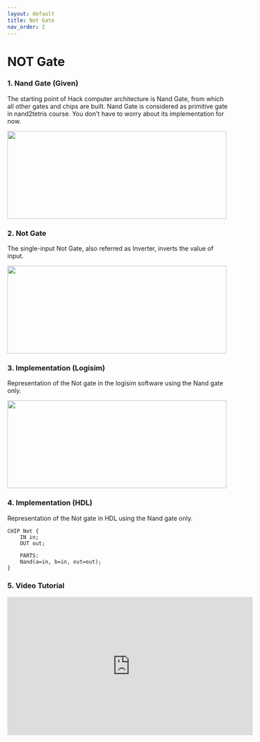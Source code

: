 ```yaml
---
layout: default
title: Not Gate
nav_order: 2
---
```

# NOT Gate  

### 1. Nand Gate (Given)
The starting point of Hack computer architecture is Nand Gate, from which all other gates and chips are built. Nand Gate is considered as primitive gate in nand2tetris course. You don't have to worry about its implementation for now.

<img src="/nand2tetris/images/nand.png" width="500" height="200px" />

### 2. Not Gate 
The single-input Not Gate, also referred as Inverter, inverts the value of input.

<img src="/nand2tetris/images/not.png" width="500" height="200px" /> 

### 3. Implementation (Logisim)
Representation of the Not gate in the logisim software using the Nand gate only.

<img src="/nand2tetris/logisim/not.png" width="500" height="200px"/> 


### 4. Implementation (HDL)
Representation of the Not gate in HDL using the Nand gate only.


```hdl
CHIP Not {
    IN in;
    OUT out;

    PARTS:
    Nand(a=in, b=in, out=out);
}
 ```
### 5. Video Tutorial

<iframe width="560" height="315" src="https://www.youtube.com/embed/qZBYXhjbRO4?si=jRIslxApY_kyTJ3K" title="YouTube video player" frameborder="0" allow="accelerometer; autoplay; clipboard-write; encrypted-media; gyroscope; picture-in-picture; web-share" referrerpolicy="strict-origin-when-cross-origin" allowfullscreen></iframe>


